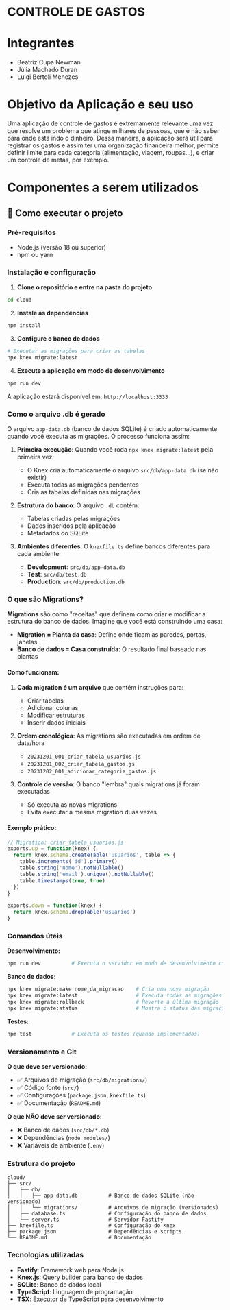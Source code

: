 # CONTROLE DE GASTOS
# Integrantes 
- Beatriz Cupa Newman 
- Júlia Machado Duran  
- Luigi Bertoli Menezes 
# Objetivo da Aplicação e seu uso
Uma aplicação de controle de gastos é extremamente relevante uma vez que resolve um problema que atinge milhares de pessoas, que é não saber para onde está indo o dinheiro. 
Dessa maneira, a aplicação será útil para registrar os gastos e assim ter uma organização financeira melhor, permite definir limite para cada categoria (alimentação, viagem, roupas…), e criar um controle de metas, por exemplo. 
# Componentes a serem utilizados 

## 🚀 Como executar o projeto

### Pré-requisitos
- Node.js (versão 18 ou superior)
- npm ou yarn

### Instalação e configuração

1. **Clone o repositório e entre na pasta do projeto**
```bash
cd cloud
```

2. **Instale as dependências**
```bash
npm install
```

3. **Configure o banco de dados**
```bash
# Executar as migrações para criar as tabelas
npx knex migrate:latest
```

4. **Execute a aplicação em modo de desenvolvimento**
```bash
npm run dev
```

A aplicação estará disponível em: `http://localhost:3333`

### Como o arquivo .db é gerado

O arquivo `app-data.db` (banco de dados SQLite) é criado automaticamente quando você executa as migrações. O processo funciona assim:

1. **Primeira execução**: Quando você roda `npx knex migrate:latest` pela primeira vez:
   - O Knex cria automaticamente o arquivo `src/db/app-data.db` (se não existir)
   - Executa todas as migrações pendentes
   - Cria as tabelas definidas nas migrações

2. **Estrutura do banco**: O arquivo `.db` contém:
   - Tabelas criadas pelas migrações
   - Dados inseridos pela aplicação
   - Metadados do SQLite

3. **Ambientes diferentes**: O `knexfile.ts` define bancos diferentes para cada ambiente:
   - **Development**: `src/db/app-data.db`
   - **Test**: `src/db/test.db`
   - **Production**: `src/db/production.db`

### O que são Migrations?

**Migrations** são como "receitas" que definem como criar e modificar a estrutura do banco de dados. Imagine que você está construindo uma casa:

- **Migration = Planta da casa**: Define onde ficam as paredes, portas, janelas
- **Banco de dados = Casa construída**: O resultado final baseado nas plantas

#### Como funcionam:

1. **Cada migration é um arquivo** que contém instruções para:
   - Criar tabelas
   - Adicionar colunas
   - Modificar estruturas
   - Inserir dados iniciais

2. **Ordem cronológica**: As migrations são executadas em ordem de data/hora
   - `20231201_001_criar_tabela_usuarios.js`
   - `20231201_002_criar_tabela_gastos.js`
   - `20231202_001_adicionar_categoria_gastos.js`

3. **Controle de versão**: O banco "lembra" quais migrations já foram executadas
   - Só executa as novas migrations
   - Evita executar a mesma migration duas vezes

#### Exemplo prático:
```javascript
// Migration: criar_tabela_usuarios.js
exports.up = function(knex) {
  return knex.schema.createTable('usuarios', table => {
    table.increments('id').primary()
    table.string('nome').notNullable()
    table.string('email').unique().notNullable()
    table.timestamps(true, true)
  })
}

exports.down = function(knex) {
  return knex.schema.dropTable('usuarios')
}
```

### Comandos úteis

**Desenvolvimento:**
```bash
npm run dev          # Executa o servidor em modo de desenvolvimento com hot reload
```

**Banco de dados:**
```bash
npx knex migrate:make nome_da_migracao    # Cria uma nova migração
npx knex migrate:latest                   # Executa todas as migrações pendentes
npx knex migrate:rollback                 # Reverte a última migração
npx knex migrate:status                   # Mostra o status das migrações
```

**Testes:**
```bash
npm test             # Executa os testes (quando implementados)
```

### Versionamento e Git

**O que deve ser versionado:**
- ✅ Arquivos de migração (`src/db/migrations/`)
- ✅ Código fonte (`src/`)
- ✅ Configurações (`package.json`, `knexfile.ts`)
- ✅ Documentação (`README.md`)

**O que NÃO deve ser versionado:**
- ❌ Banco de dados (`src/db/*.db`)
- ❌ Dependências (`node_modules/`)
- ❌ Variáveis de ambiente (`.env`)

### Estrutura do projeto
```
cloud/
├── src/
│   ├── db/
│   │   ├── app-data.db          # Banco de dados SQLite (não versionado)
│   │   └── migrations/          # Arquivos de migração (versionados)
│   ├── database.ts              # Configuração do banco de dados
│   └── server.ts                # Servidor Fastify
├── knexfile.ts                  # Configuração do Knex
├── package.json                 # Dependências e scripts
└── README.md                    # Documentação
```

### Tecnologias utilizadas
- **Fastify**: Framework web para Node.js
- **Knex.js**: Query builder para banco de dados
- **SQLite**: Banco de dados local
- **TypeScript**: Linguagem de programação
- **TSX**: Executor de TypeScript para desenvolvimento
